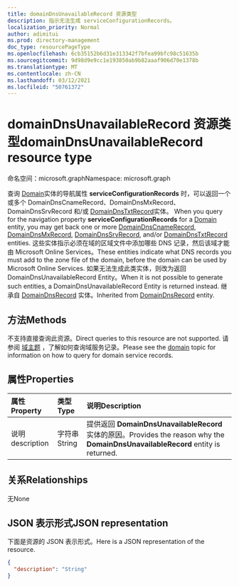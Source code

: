 ```yaml
---
title: domainDnsUnavailableRecord 资源类型
description: 指示无法生成 serviceConfigurationRecords。
localization_priority: Normal
author: adimitui
ms.prod: directory-management
doc_type: resourcePageType
ms.openlocfilehash: 6cb35152b6d31e313342f7bfea99bfc98c51635b
ms.sourcegitcommit: 9d98d9e9cc1e193850ab9b82aaaf906d70e1378b
ms.translationtype: MT
ms.contentlocale: zh-CN
ms.lasthandoff: 03/12/2021
ms.locfileid: "50761372"
---
```

# <a name="domaindnsunavailablerecord-resource-type"></a><span data-ttu-id="5acb1-103">domainDnsUnavailableRecord 资源类型</span><span class="sxs-lookup"><span data-stu-id="5acb1-103">domainDnsUnavailableRecord resource type</span></span>

<span data-ttu-id="5acb1-104">命名空间：microsoft.graph</span><span class="sxs-lookup"><span data-stu-id="5acb1-104">Namespace: microsoft.graph</span></span>

<span data-ttu-id="5acb1-105">查询 [Domain](domain.md)实体的导航属性 **serviceConfigurationRecords** 时，可以返回一个或多个 DomainDnsCnameRecord、DomainDnsMxRecord、DomainDnsSrvRecord 和/或 [DomainDnsTxtRecord](domaindnstxtrecord.md)实体。 [](domaindnscnamerecord.md) [](domaindnsmxrecord.md) [](domaindnssrvrecord.md)</span><span class="sxs-lookup"><span data-stu-id="5acb1-105">When you query for the navigation property **serviceConfigurationRecords** for a [Domain](domain.md) entity, you may get back one or more [DomainDnsCnameRecord](domaindnscnamerecord.md), [DomainDnsMxRecord](domaindnsmxrecord.md), [DomainDnsSrvRecord](domaindnssrvrecord.md), and/or [DomainDnsTxtRecord](domaindnstxtrecord.md) entities.</span></span> <span data-ttu-id="5acb1-106">这些实体指示必须在域的区域文件中添加哪些 DNS 记录，然后该域才能由 Microsoft Online Services。</span><span class="sxs-lookup"><span data-stu-id="5acb1-106">These entities indicate what DNS records you must add to the zone file of the domain, before the domain can be used by Microsoft Online Services.</span></span> <span data-ttu-id="5acb1-107">如果无法生成此类实体，则改为返回 DomainDnsUnavailableRecord Entity。</span><span class="sxs-lookup"><span data-stu-id="5acb1-107">When it is not possible to generate such entities, a DomainDnsUnavailableRecord Entity is returned instead.</span></span> <span data-ttu-id="5acb1-108">继承自 [DomainDnsRecord](domaindnsrecord.md) 实体。</span><span class="sxs-lookup"><span data-stu-id="5acb1-108">Inherited from [DomainDnsRecord](domaindnsrecord.md) entity.</span></span>

## <a name="methods"></a><span data-ttu-id="5acb1-109">方法</span><span class="sxs-lookup"><span data-stu-id="5acb1-109">Methods</span></span>
<span data-ttu-id="5acb1-110">不支持直接查询此资源。</span><span class="sxs-lookup"><span data-stu-id="5acb1-110">Direct queries to this resource are not supported.</span></span> <span data-ttu-id="5acb1-111">请参阅 [域主题](domain.md) ，了解如何查询域服务记录。</span><span class="sxs-lookup"><span data-stu-id="5acb1-111">Please see the [domain](domain.md) topic for information on how to query for domain service records.</span></span>

## <a name="properties"></a><span data-ttu-id="5acb1-112">属性</span><span class="sxs-lookup"><span data-stu-id="5acb1-112">Properties</span></span>
| <span data-ttu-id="5acb1-113">属性</span><span class="sxs-lookup"><span data-stu-id="5acb1-113">Property</span></span>     | <span data-ttu-id="5acb1-114">类型</span><span class="sxs-lookup"><span data-stu-id="5acb1-114">Type</span></span>   |<span data-ttu-id="5acb1-115">说明</span><span class="sxs-lookup"><span data-stu-id="5acb1-115">Description</span></span>|
|:---------------|:--------|:----------|
|<span data-ttu-id="5acb1-116">说明</span><span class="sxs-lookup"><span data-stu-id="5acb1-116">description</span></span>|<span data-ttu-id="5acb1-117">字符串</span><span class="sxs-lookup"><span data-stu-id="5acb1-117">String</span></span>|<span data-ttu-id="5acb1-118">提供返回 **DomainDnsUnavailableRecord** 实体的原因。</span><span class="sxs-lookup"><span data-stu-id="5acb1-118">Provides the reason why the **DomainDnsUnavailableRecord** entity is returned.</span></span> |

## <a name="relationships"></a><span data-ttu-id="5acb1-119">关系</span><span class="sxs-lookup"><span data-stu-id="5acb1-119">Relationships</span></span>
<span data-ttu-id="5acb1-120">无</span><span class="sxs-lookup"><span data-stu-id="5acb1-120">None</span></span>

## <a name="json-representation"></a><span data-ttu-id="5acb1-121">JSON 表示形式</span><span class="sxs-lookup"><span data-stu-id="5acb1-121">JSON representation</span></span>
<span data-ttu-id="5acb1-122">下面是资源的 JSON 表示形式。</span><span class="sxs-lookup"><span data-stu-id="5acb1-122">Here is a JSON representation of the resource.</span></span>

<!-- {
  "blockType": "resource",
  "baseType": "microsoft.graph.domainDnsRecord",
  "optionalProperties": [

  ],
  "@odata.type": "microsoft.graph.domainDnsUnavailableRecord"
}-->

```json
{
  "description": "String"
}

```

<!-- uuid: 8fcb5dbc-d5aa-4681-8e31-b001d5168d79
2015-10-25 14:57:30 UTC -->
<!-- {
  "type": "#page.annotation",
  "description": "domainDnsUnavailableRecord resource",
  "keywords": "",
  "section": "documentation",
  "tocPath": ""
}-->

